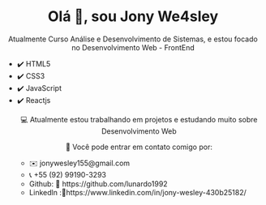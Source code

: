 <h1 align = "center"> Olá 👋, sou Jony We4sley </h1>
<p align="center">Atualmente Curso Análise e Desenvolvimento de Sistemas, e estou focado no Desenvolvimento Web - FrontEnd</p>
<ul>
  <li>✔️ HTML5</li>
  <li>✔️ CSS3</ li>
  <li>✔️ JavaScript</li>
        
  <li>✔️ Reactjs</li>

<p align="center">💻 Atualmente estou trabalhando em projetos e estudando muito sobre Desenvolvimento Web</p>
<p align="center">💬 Você pode entrar em contato comigo por:</p>

<ul>
  <li> ✉️ jonywesley155@gmail.com</li>
  <li>📞 +55 (92) 99190-3293</li>
  <li>Github: 🔗 https://github.com/lunardo1992</li>
  <li>Linkedln :🔗https://www.linkedin.com/in/jony-wesley-430b25182/</li>
</ul>
